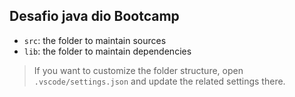 ## Desafio java dio Bootcamp
 

- `src`: the folder to maintain sources
- `lib`: the folder to maintain dependencies


> If you want to customize the folder structure, open `.vscode/settings.json` and update the related settings there.


